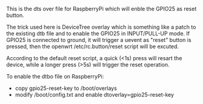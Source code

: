 This is the dts over file for RaspberryPi which will enble the GPIO25 as reset button.

The trick used here is DeviceTree overlay which is something like a patch to the existing dtb file
and to enable the GPIO25 in INPUT/PULL-UP mode. If GPIO25 is connected to ground, it will trigger
a uevent as "reset" button is pressed, then the openwrt /etc/rc.button/reset script will be excuted.

According to the default reset script, a quick (<1s) press will resart the device, while
a longer press (>5s) will trigger the reset operation.

To enable the dtbo file on RaspberryPi:
  - copy gpio25-reset-key to /boot/overlays
  - modify /boot/config.txt and enable dtoverlay=gpio25-reset-key

